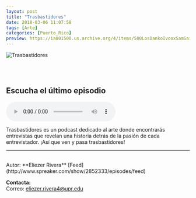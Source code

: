 ```yaml
---
layout: post
title: "Trasbastidores"
date: 2018-03-06 11:07:58
tags: [Arte]
categories: [Puerto_Rico]
preview: https://ia801500.us.archive.org/4/items/500LosDankoIvooxSamSaiz/300%20Trasbastidores%20-%20Eliezer%20Rivera.jpg
---
```


![Trasbastidores](https://ia801500.us.archive.org/4/items/500LosDankoIvooxSamSaiz/500%20Trasbastidores%20-%20Eliezer%20Rivera.jpg)

<br/>
<br/>

## Escucha el último episodio

<!--reproductor-feed=http://www.spreaker.com/show/2852333/episodes/feed-->
<!--reproductor-start-->
<audio id="audio" preload="auto" controls="" src="http://api.spreaker.com/download/episode/14299714/julio_angel.mp3"></audio>
<!--reproductor-end-->

Trasbastidores es un podcast dedicado al arte donde encontrarás entrevistas que revelan una historia detrás de la pasión de cada entrevistador. ¡Así que ven y pasa trasbastidores!  

_ _ _
<br>
Autor: **Eliezer Rivera**  
[Feed](http://www.spreaker.com/show/2852333/episodes/feed)  


**Contacta:**  
Correo: [eliezer.rivera4@upr.edu](mailto:eliezer.rivera4@upr.edu)  

